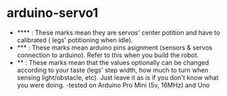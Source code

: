 # arduino-servo1
 - **** : These marks mean they are servos' center potition and have to calibrated ( legs' potitioning when idle).
  - ***  : These marks mean arduino pins asignment (sensors & servos connection to arduino). Refer to this when you build the robot.
  - **   : These marks mean that the values optionally can be changed according to your taste (legs' step width, how much to turn when sensing light/obstacle, etc). Just leave it as is if you don't know what you were doing.
-tested on Arduino Pro Mini (5v, 16MHz) and Uno
